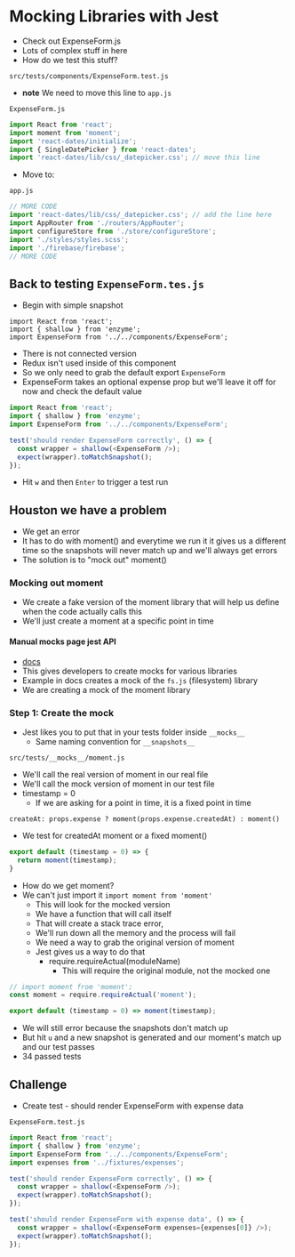 # Mocking Libraries with Jest
* Check out ExpenseForm.js
* Lots of complex stuff in here
* How do we test this stuff?

`src/tests/components/ExpenseForm.test.js`

* **note** We need to move this line to `app.js`

`ExpenseForm.js`

```js
import React from 'react';
import moment from 'moment';
import 'react-dates/initialize';
import { SingleDatePicker } from 'react-dates';
import 'react-dates/lib/css/_datepicker.css'; // move this line
```

* Move to:

`app.js`

```js
// MORE CODE
import 'react-dates/lib/css/_datepicker.css'; // add the line here
import AppRouter from './routers/AppRouter';
import configureStore from './store/configureStore';
import './styles/styles.scss';
import './firebase/firebase';
// MORE CODE
```

## Back to testing `ExpenseForm.tes.js`
* Begin with simple snapshot

```
import React from 'react';
import { shallow } from 'enzyme';
import ExpenseForm from '../../components/ExpenseForm';
```

* There is not connected version
* Redux isn't used inside of this component
* So we only need to grab the default export `ExpenseForm`
* ExpenseForm takes an optional expense prop but we'll leave it off for now and check the default value

```js
import React from 'react';
import { shallow } from 'enzyme';
import ExpenseForm from '../../components/ExpenseForm';

test('should render ExpenseForm correctly', () => {
  const wrapper = shallow(<ExpenseForm />);
  expect(wrapper).toMatchSnapshot();
});
```

* Hit `w` and then `Enter` to trigger a test run

## Houston we have a problem
* We get an error
* It has to do with moment() and everytime we run it it gives us a different time so the snapshots will never match up and we'll always get errors
* The solution is to "mock out" moment()

### Mocking out moment
* We create a fake version of the moment library that will help us define when the code actually calls this
* We'll just create a moment at a specific point in time

#### Manual mocks page jest API
* [docs](https://facebook.github.io/jest/docs/en/manual-mocks.html)
* This gives developers to create mocks for various libraries
* Example in docs creates a mock of the `fs.js` (filesystem) library
* We are creating a mock of the moment library

### Step 1: Create the mock
* Jest likes you to put that in your tests folder inside `__mocks__`
    - Same naming convention for `__snapshots__`

`src/tests/__mocks__/moment.js`

* We'll call the real version of moment in our real file
* We'll call the mock version of moment in our test file
* timestamp = 0
    - If we are asking for a point in time, it is a fixed point in time

`createAt: props.expense ? moment(props.expense.createdAt) : moment()`

* We test for createdAt moment or a fixed moment()

```js
export default (timestamp = 0) => {
  return moment(timestamp); 
}
```

* How do we get moment?
* We can't just import it `import moment from 'moment'`
    - This will look for the mocked version
    - We have a function that will call itself
    - That will create a stack trace error,
    - We'll run down all the memory and the process will fail
    - We need a way to grab the original version of moment
    - Jest gives us a way to do that
        + require.requireActual(moduleName)
            * This will require the original module, not the mocked one

```js
// import moment from 'moment';
const moment = require.requireActual('moment');

export default (timestamp = 0) => moment(timestamp);
```

* We will still error because the snapshots don't match up
* But hit `u` and a new snapshot is generated and our moment's match up and our test passes
* 34 passed tests

## Challenge
* Create test - should render ExpenseForm with expense data

`ExpenseForm.test.js`

```js
import React from 'react';
import { shallow } from 'enzyme';
import ExpenseForm from '../../components/ExpenseForm';
import expenses from '../fixtures/expenses';

test('should render ExpenseForm correctly', () => {
  const wrapper = shallow(<ExpenseForm />);
  expect(wrapper).toMatchSnapshot();
});

test('should render ExpenseForm with expense data', () => {
  const wrapper = shallow(<ExpenseForm expenses={expenses[0]} />);
  expect(wrapper).toMatchSnapshot();
});
```


